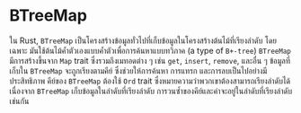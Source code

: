 # BTreeMap

ใน Rust, `BTreeMap` เป็นโครงสร้างข้อมูลทั่วไปที่เก็บข้อมูลในโครงสร้างต้นไม้ที่เรียงลำดับ โดยเฉพาะ มันใช้ต้นไม้ค้ำตัวเองแบบค้ำตัวเพื่อการค้นหาแบบทวิภาค (a type of `B+-tree`) `BTreeMap` มีการสร้างขึ้นจาก `Map` trait ซึ่งรวมถึงเมทอดต่าง ๆ เช่น `get`, `insert`, `remove`, และอื่น ๆ ข้อมูลที่เก็บใน `BTreeMap` จะถูกเรียงตามคีย์ ซึ่งช่วยให้การค้นหา การแทรก และการลบเป็นไปอย่างมีประสิทธิภาพ คีย์ของ `BTreeMap` ต้องใช้ `Ord` trait ซึ่งหมายความว่าพวกเขาต้องสามารถเรียงลำดับได้ เนื่องจาก `BTreeMap` เก็บข้อมูลในลำดับที่เรียงลำดับ การวนซ้ำของคีย์และค่าจะอยู่ในลำดับที่เรียงลำดับเช่นกัน